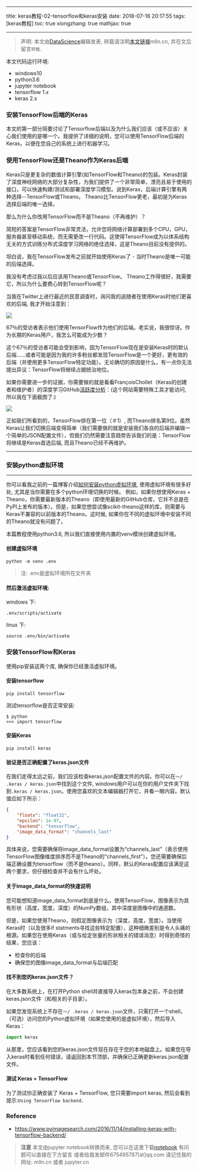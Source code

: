 
---
title: keras教程-02-tensorflow和keras安装
date: 2018-07-16 20:17:55
tags: [keras教程]
toc: true
xiongzhang: true
mathjax: true

---
<span></span>
<!-- more -->

> 声明: 本文由[DataScience](http://mlln.cn)编辑发表, 转载请注明[本文链接](http://mlln.cn)mlln.cn, 并在文后留言`转载`.

本文代码运行环境:

- windows10
- python3.6
- jupyter notebook
- tensorflow 1.x
- keras 2.x

### 安装TensorFlow后端的Keras

本文的第一部分简要讨论了Tensorflow后端以及为什么我们应该（或不应该）关心我们使用的是哪一个。我提供了详细的说明，您可以使用TensorFlow后端的Keras，以便在您自己的系统上进行机器学习。

### 使用TensorFlow还是Theano作为Keras后端

Keras只是更复杂的数值计算引擎(如TensorFlow和Theano)的包装。Keras封装了深度神经网络的大部分复杂性，为我们提供了一个非常简单，漂亮且易于使用的接口，可以快速构建/测试和部署深度学习模型。说到Keras，后端计算引擎有两种选择--TensorFlow或Theano。 Theano比TensorFlow更老，最初是为Keras选择后端的唯一选择。

那么为什么你改用TensorFlow而不是Theano（不再维护）？

简短的答案是TensorFlow非常灵活，允许您将网络计算部署到多个CPU，GPU，服务器甚至移动系统，而无需更改一行代码。这使得TensorFlow成为以体系结构无关的方式训练分布式深度学习网络的绝佳选择，这是Theano目前没有提供的。

坦白说，我在TensorFlow发布之前就开始使用Keras了 - 当时Theano是唯一可能的后端选择。

我没有考虑过我以后应该用Theano或TensorFlow。 Theano工作得很好，我需要它，所以为什么要费心转到TensorFlow呢？

当我在Twitter上进行最近的民意调查时，询问我的追随者在使用Keras时他们更喜欢的后端, 我才开始注意到：

<img src="images/keras_tf_twitter_poll.jpg" class="img-thumbnail"/>

67％的受访者表示他们使用TensorFlow作为他们的后端。老实说，我很惊讶。作为长期的Keras用户，我怎么可能成为少数？

这个67％的受访者可能会受到影响，因为TensorFlow现在是安装Keras时的默认后端......或者可能是因为我的许多粉丝都发现TensorFlow是一个更好，更有效的后端（并使用更多TensorFlow特定功能）。无论确切的原因是什么，有一点你无法提出异议：TensorFlow将继续占据统治地位。

如果你需要进一步的证据，你需要做的就是看看FrançoisChollet（Keras的创建者和维护者）的深度学习GitHub[活跃度分析](https://twitter.com/fchollet/status/787881948274266112)：(这个网站需要特殊工具才能访问, 所以我在下面截图了:)

<img src="images/github-activaty.png" class="img-thumbnail"/>


正如我们所看到的，TensorFlow排在第一位（＃1）, 而Theano排名第9位。虽然Keras让我们切换后端变得简单（我们需要做的就是安装我们各自的后端并编辑一个简单的JSON配置文件），但我们仍然需要注意趋势告诉我们的是：TensorFlow将继续是Keras首选后端, 而且Theano已经不再维护。

---

### 安装python虚拟环境

---

你可以看我之前的一篇博客介绍[如何安装python虚拟环境](http://mlln.cn), 使用虚拟环境有很多好处, 尤其是当你需要在多个python环境切换的时候。 例如，如果你想使用Keras + Theano，你需要最新版本的Theano（即使用最新的GitHub仓库，它并不总是在PyPI上发布的版本）。但是，如果您想尝试像scikit-theano这样的库，则需要与Keras不兼容的以前版本的Theano。这时候, 如果你在不同的虚拟环境中安装不同的Theano就没有问题了。

本篇教程使用python3.6, 所以我们直接使用内置的venv模块创建虚拟环境。

#### 创建虚拟环境

```
python -m venv .env
```
> 注: .env是虚拟环境所在文件夹

#### 然后激活虚拟环境:

windows 下:
```
.env/scripts/activate
```

linux 下:
```
source .env/bin/activate
```

### 安装TensorFlow和Keras

使用pip安装这两个库, 确保你已经激活虚拟环境。

#### 安装tensorflow

```
pip install tensorflow
```

测试tensorflow是否正常安装:

```
$ python
>>> import tensorflow
```



#### 安装Keras

```
pip install keras
```

#### 验证是否正确配置了keras.json文件

在我们走得太远之前，我们应该检查keras.json配置文件的内容。你可以在`〜/ .keras / keras.json`中找到这个文件, windows用户可以在你的用户文件夹下找到`.keras / keras.json`。使用您喜欢的文本编辑器打开它，并看一眼内容。默认值应如下所示：

```json
{
    "floatx": "float32",
    "epsilon": 1e-07,
    "backend": "tensorflow",
    "image_data_format": "channels_last"
}
```

具体来说，您需要确保将image_data_format设置为“channels_last”（表示使用TensorFlow图像维度排序而不是Theano的“channels_first”）。您还需要确保后端正确设置为tensorflow（而不是theano）。同样，默认的Keras配置应该满足这两个要求，但仔细检查并不会有什么坏处。

#### 关于image_data_format的快速说明

您可能想知道image_data_format到底是什么。使用TensorFlow，图像表示为具有形状（高度，宽度，深度）的NumPy数组，其中深度是图像中的通道数。

但是，如果您使用Theano，则假定图像表示为（深度，高度，宽度）。当使用Keras时（以及很多if statments寻找这些特定配置），这种细微差别是令人头痛的根源。如果您在使用Keras（或与给定张量的形状相关的错误消息）时得到奇怪的结果，您应该：

- 检查你的后端
- 确保您的图像image_data_format与后端匹配

#### 找不到您的keras.json文件？

在大多数系统上，在打开Python shell并直接导入keras包本身之前，不会创建keras.json文件（和相关的子目录）。

如果您发现系统上不存在`〜/ .keras / keras.json`文件，只需打开一个shell，（可选）访问您的Python虚拟环境（如果您使用的是虚拟环境），然后导入Keras：

```python
import keras
```

从那里，您应该看到您的keras.json文件现在存在于您的本地磁盘上。如果您在导入keras时看到任何错误，请返回到本节顶部，并确保已正确更新keras.json配置文件。

#### 测试 Keras + TensorFlow

为了测试你正确安装了 Keras + TensorFlow, 您只需要import keras, 然后会看到提示:`Using TensorFlow backend.`

### Reference

- https://www.pyimagesearch.com/2016/11/14/installing-keras-with-tensorflow-backend/


> **注意**
> 本文由jupyter notebook转换而来, 您可以在这里下载[notebook](keras教程-02-tensorflow和keras安装.ipynb)
> 有问题可以直接在下方留言
> 或者给我发邮件675495787[at]qq.com
> 请记住我的网址: mlln.cn 或者 jupyter.cn
